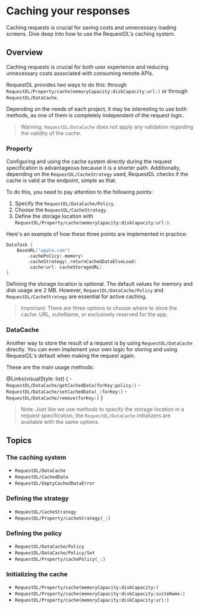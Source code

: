 # Caching your responses

Caching requests is crucial for saving costs and unnecessary loading screens. Dive deep into how to use the RequestDL's caching system.

## Overview

Caching requests is crucial for both user experience and reducing unnecessary costs associated with consuming remote APIs.

RequestDL provides two ways to do this: through ``RequestDL/Property/cache(memoryCapacity:diskCapacity:url:)`` or through ``RequestDL/DataCache``.

Depending on the needs of each project, it may be interesting to use both methods, as one of them is completely independent of the request logic.

> Warning: ``RequestDL/DataCache`` does not apply any validation regarding the validity of the cache.

### Property

Configuring and using the cache system directly during the request specification is advantageous because it is a shorter path. Additionally, depending on the ``RequestDL/CacheStrategy`` used, RequestDL checks if the cache is valid at the endpoint, simple as that.

To do this, you need to pay attention to the following points:

1. Specify the ``RequestDL/DataCache/Policy``.
2. Choose the ``RequestDL/CacheStrategy``.
3. Define the storage location with ``RequestDL/Property/cache(memoryCapacity:diskCapacity:url:)``.

Here's an example of how these three points are implemented in practice:

```swift
DataTask {
    BaseURL("apple.com")
        .cachePolicy(.memory)
        .cacheStrategy(.returnCachedDataElseLoad)
        .cache(url: cacheStorageURL)
}
```

Defining the storage location is optional. The default values for memory and disk usage are 2 MB. However, ``RequestDL/DataCache/Policy`` and ``RequestDL/CacheStrategy`` are essential for active caching.

> Important: There are three options to choose where to store the cache: URL, suiteName, or exclusively reserved for the app.

### DataCache

Another way to store the result of a request is by using ``RequestDL/DataCache`` directly. You can even implement your own logic for storing and using RequestDL's default when making the request again.

These are the main usage methods:

@Links(visualStyle: list) {
    - ``RequestDL/DataCache/getCachedData(forKey:policy:)``
    - ``RequestDL/DataCache/setCachedData(_:forKey:)``
    - ``RequestDL/DataCache/remove(forKey:)``
}

> Note: Just like we use methods to specify the storage location in a request specification, the ``RequestDL/DataCache`` initializers are available with the same options.

## Topics

### The caching system

- ``RequestDL/DataCache``
- ``RequestDL/CachedData``
- ``RequestDL/EmptyCachedDataError``

### Defining the strategy

- ``RequestDL/CacheStrategy``
- ``RequestDL/Property/cacheStrategy(_:)``

### Defining the policy

- ``RequestDL/DataCache/Policy``
- ``RequestDL/DataCache/Policy/Set``
- ``RequestDL/Property/cachePolicy(_:)``

### Initializing the cache  

- ``RequestDL/Property/cache(memoryCapacity:diskCapacity:)``
- ``RequestDL/Property/cache(memoryCapacity:diskCapacity:suiteName:)``
- ``RequestDL/Property/cache(memoryCapacity:diskCapacity:url:)``
